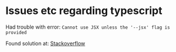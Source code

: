 # Issues etc regarding typescript

Had trouble with error: `Cannot use JSX unless the '--jsx' flag is provided`

Found solution at: [Stackoverflow](https://stackoverflow.com/questions/50432556/cannot-use-jsx-unless-the-jsx-flag-is-provided#answer-64969461)
